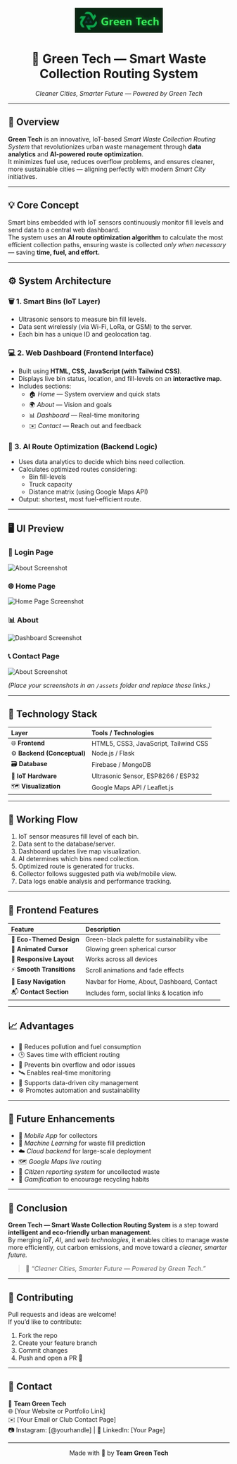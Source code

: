 <!-- 🌿 Green Tech Logo -->
<p align="center">
  <img src="l.jpg" alt="Green Tech Logo" width="200"/>
</p>

<h1 align="center">🌿 Green Tech — Smart Waste Collection Routing System</h1>
<p align="center">
  <em>Cleaner Cities, Smarter Future — Powered by Green Tech</em>
</p>

---

## 🧭 Overview

**Green Tech** is an innovative, IoT-based *Smart Waste Collection Routing System* that revolutionizes urban waste management through **data analytics** and **AI-powered route optimization**.  
It minimizes fuel use, reduces overflow problems, and ensures cleaner, more sustainable cities — aligning perfectly with modern *Smart City* initiatives.

---

## 💡 Core Concept

Smart bins embedded with IoT sensors continuously monitor fill levels and send data to a central web dashboard.  
The system uses an **AI route optimization algorithm** to calculate the most efficient collection paths, ensuring waste is collected *only when necessary* — saving **time, fuel, and effort.**

---

## ⚙️ System Architecture

### 🗑 1. Smart Bins (IoT Layer)
- Ultrasonic sensors to measure bin fill levels.
- Data sent wirelessly (via Wi-Fi, LoRa, or GSM) to the server.
- Each bin has a unique ID and geolocation tag.

### 💻 2. Web Dashboard (Frontend Interface)
- Built using **HTML, CSS, JavaScript (with Tailwind CSS)**.
- Displays live bin status, location, and fill-levels on an **interactive map**.
- Includes sections:
  - 🏠 *Home* — System overview and quick stats  
  - 🌍 *About* — Vision and goals  
  - 📊 *Dashboard* — Real-time monitoring  
  - ✉️ *Contact* — Reach out and feedback  

### 🧠 3. AI Route Optimization (Backend Logic)
- Uses data analytics to decide which bins need collection.
- Calculates optimized routes considering:
  - Bin fill-levels
  - Truck capacity
  - Distance matrix (using Google Maps API)
- Output: shortest, most fuel-efficient route.

---

## 🖥️ UI Preview

### 🔐 Login Page
![About Screenshot](assets/about.png)

### 🌐 Home Page
![Home Page Screenshot](assets/homepage.png)

### 📊 About 
![Dashboard Screenshot](assets/dashboard.png)

### 📞 Contact Page
![About Screenshot](assets/about.png)

*(Place your screenshots in an `/assets` folder and replace these links.)*

---

## 🧠 Technology Stack

| Layer | Tools / Technologies |
| :----- | :------------------- |
| 🌐 **Frontend** | HTML5, CSS3, JavaScript, Tailwind CSS |
| ⚙️ **Backend (Conceptual)** | Node.js / Flask |
| 🗃 **Database** | Firebase / MongoDB |
| 📡 **IoT Hardware** | Ultrasonic Sensor, ESP8266 / ESP32 |
| 🗺 **Visualization** | Google Maps API / Leaflet.js |

---

## 🔄 Working Flow

1. IoT sensor measures fill level of each bin.  
2. Data sent to the database/server.  
3. Dashboard updates live map visualization.  
4. AI determines which bins need collection.  
5. Optimized route is generated for trucks.  
6. Collector follows suggested path via web/mobile view.  
7. Data logs enable analysis and performance tracking.

---

## 🎨 Frontend Features

| Feature | Description |
| :------- | :----------- |
| 🌱 **Eco-Themed Design** | Green-black palette for sustainability vibe |
| 💫 **Animated Cursor** | Glowing green spherical cursor |
| 📱 **Responsive Layout** | Works across all devices |
| ⚡ **Smooth Transitions** | Scroll animations and fade effects |
| 🧭 **Easy Navigation** | Navbar for Home, About, Dashboard, Contact |
| 📬 **Contact Section** | Includes form, social links & location info |

---

## 📈 Advantages

- 🌿 Reduces pollution and fuel consumption  
- 🕒 Saves time with efficient routing  
- 🧹 Prevents bin overflow and odor issues  
- 🛰️ Enables real-time monitoring  
- 🧾 Supports data-driven city management  
- ⚙️ Promotes automation and sustainability  

---

## 🔮 Future Enhancements

- 📱 *Mobile App* for collectors  
- 🧠 *Machine Learning* for waste fill prediction  
- ☁️ *Cloud backend* for large-scale deployment  
- 🗺 *Google Maps live routing*  
- 🧍 *Citizen reporting system* for uncollected waste  
- 🎯 *Gamification* to encourage recycling habits  

---

## 📜 Conclusion

**Green Tech — Smart Waste Collection Routing System** is a step toward **intelligent and eco-friendly urban management**.  
By merging *IoT*, *AI*, and *web technologies*, it enables cities to manage waste more efficiently, cut carbon emissions, and move toward a *cleaner, smarter future.*

> 💚 *“Cleaner Cities, Smarter Future — Powered by Green Tech.”*

---

## 🤝 Contributing

Pull requests and ideas are welcome!  
If you’d like to contribute:
1. Fork the repo  
2. Create your feature branch  
3. Commit changes  
4. Push and open a PR 🚀

---

## 📧 Contact

📍 **Team Green Tech**  
🌐 [Your Website or Portfolio Link]  
✉️ [Your Email or Club Contact Page]  
📷 Instagram: [@yourhandle] | 💼 LinkedIn: [Your Page]

---

<p align="center">Made with 💚 by <b>Team Green Tech</b></p>
